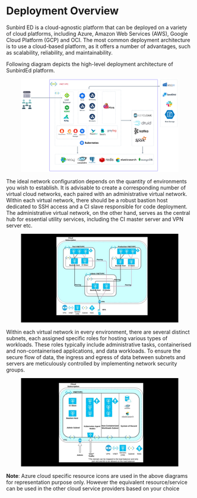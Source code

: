 # Deployment Overview

Sunbird ED is a cloud-agnostic platform that can be deployed on a variety of cloud platforms, including Azure, Amazon Web Services (AWS),  Google Cloud Platform (GCP) and OCI. The most common deployment architecture is to use a cloud-based platform, as it offers a number of advantages, such as scalability, reliability, and maintainability.&#x20;

Following diagram depicts the high-level deployment architecture of SunbirdEd platform. &#x20;

<figure><img src="../../.gitbook/assets/SunbirdEd-DeploymentDiagram.png" alt=""><figcaption></figcaption></figure>

The ideal network configuration depends on the quantity of environments you wish to establish. It is advisable to create a corresponding number of virtual cloud networks, each paired with an administrative virtual network. Within each virtual network, there should be a robust bastion host dedicated to SSH access and a CI slave responsible for code deployment. The administrative virtual network, on the other hand, serves as the central hub for essential utility services, including the CI master server and VPN server etc.&#x20;

<figure><img src="../../.gitbook/assets/Slide1 (1).jpg" alt=""><figcaption></figcaption></figure>

Within each virtual network in every environment, there are several distinct subnets, each assigned specific roles for hosting various types of workloads. These roles typically include administrative tasks, containerised and non-containerised applications, and data workloads. To ensure the secure flow of data, the ingress and egress of data between subnets and servers are meticulously controlled by implementing network security groups.

<figure><img src="../../.gitbook/assets/Slide2 (1).jpg" alt=""><figcaption></figcaption></figure>

**Note**: Azure cloud specific resource icons are used in the above diagrams for representation purpose only. However the equivalent resource/service can be used in the other cloud service providers based on your choice

